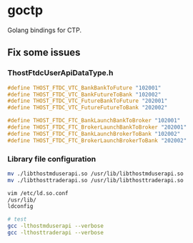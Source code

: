 # goctp

Golang bindings for CTP.



## Fix some issues



### ThostFtdcUserApiDataType.h

```c
#define THOST_FTDC_VTC_BankBankToFuture "102001"
#define THOST_FTDC_VTC_BankFutureToBank "102002"
#define THOST_FTDC_VTC_FutureBankToFuture "202001"
#define THOST_FTDC_VTC_FutureFutureToBank "202002"

#define THOST_FTDC_FTC_BankLaunchBankToBroker "102001"
#define THOST_FTDC_FTC_BrokerLaunchBankToBroker "202001"
#define THOST_FTDC_FTC_BankLaunchBrokerToBank "102002"
#define THOST_FTDC_FTC_BrokerLaunchBrokerToBank "202002"
```



### Library file configuration

```bash
mv ./libthostmduserapi.so /usr/lib/libthostmduserapi.so
mv ./libthosttraderapi.so /usr/lib/libthosttraderapi.so

vim /etc/ld.so.conf
/usr/lib/
ldconfig

# test
gcc -lthostmduserapi --verbose
gcc -lthosttraderapi --verbose
```
